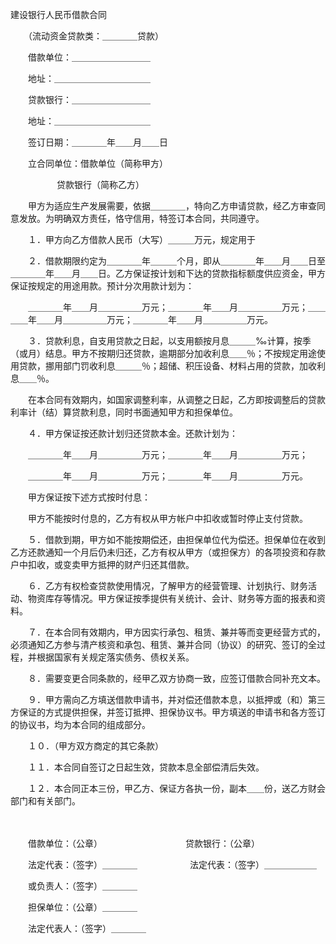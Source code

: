 



建设银行人民币借款合同



 

　　（流动资金贷款类：＿＿＿＿贷款）

　　借款单位：＿＿＿＿＿＿＿＿＿

　　地址：＿＿＿＿＿＿＿＿＿＿＿

　　贷款银行：＿＿＿＿＿＿＿＿＿

　　地址：＿＿＿＿＿＿＿＿＿＿＿

　　签订日期：＿＿＿＿年＿＿月＿＿日　　

　　立合同单位：借款单位（简称甲方）

　　　　　 贷款银行（简称乙方）

　　甲方为适应生产发展需要，依据＿＿＿＿，特向乙方申请贷款，经乙方审查同意发放。为明确双方责任，恪守信用，特签订本合同，共同遵守。

　　１．甲方向乙方借款人民币（大写）＿＿＿万元，规定用于

　　２．借款期限约定为＿＿＿＿年＿＿＿个月，即从＿＿＿＿年＿＿月＿＿日至＿＿＿＿年＿＿月＿＿日。乙方保证按计划和下达的贷款指标额度供应资金，甲方保证按规定的用途用款。预计分次用款计划为：

　　＿＿＿＿年＿＿月＿＿＿＿＿万元；＿＿＿＿年＿＿月＿＿＿＿＿万元；＿＿＿＿年＿＿月＿＿＿＿＿万元；＿＿＿＿年＿＿月＿＿＿＿＿万元。

　　３．贷款利息，自支用贷款之日起，以支用额按月息＿＿＿‰计算，按季（或月）结息。甲方不按期归还贷款，逾期部分加收利息＿＿％；不按规定用途使用贷款，挪用部门罚收利息＿＿＿％；超储、积压设备、材料占用的贷款，加收利息＿＿％。

　　在本合同有效期内，如国家调整利率，从调整之日起，乙方即按调整后的贷款利率计（结）算贷款利息，同时书面通知甲方和担保单位。

　　４．甲方保证按还款计划归还贷款本金。还款计划为：

　　＿＿＿＿年＿＿月＿＿＿＿＿万元；＿＿＿＿年＿＿月＿＿＿＿＿万元；

　　＿＿＿＿年＿＿月＿＿＿＿＿万元；＿＿＿＿年＿＿月＿＿＿＿＿万元。

　　甲方保证按下述方式按时付息：

　　甲方不能按时付息的，乙方有权从甲方帐户中扣收或暂时停止支付贷款。

　　５．借款到期，甲方如不能按期偿还，由担保单位代为偿还。担保单位在收到乙方还款通知一个月后仍未归还，乙方有权从甲方（或担保方）的各项投资和存款户中扣收，或变卖甲方抵押的财产归还其借款。

　　６．乙方有权检查贷款使用情况，了解甲方的经营管理、计划执行、财务活动、物资库存等情况。甲方保证按季提供有关统计、会计、财务等方面的报表和资料。

　　７．在本合同有效期内，甲方因实行承包、租赁、兼并等而变更经营方式的，必须通知乙方参与清产核资和承包、租赁、兼并合同（协议）的研究、签订的全过程，并根据国家有关规定落实债务、债权关系。

　　８．需要变更合同条款的，经甲乙双方协商一致，应签订借款合同补充文本。

　　９．甲方需向乙方填送借款申请书，并对偿还借款本息，以抵押或（和）第三方保证的方式提供担保，并签订抵押、担保协议书。甲方填送的申请书和各方签订的协议书，均为本合同的组成部分。

　　１０．（甲方双方商定的其它条款）

　　１１．本合同自签订之日起生效，贷款本息全部偿清后失效。

　　１２．本合同正本三份，甲乙方、保证方各执一份，副本＿＿份，送乙方财会部门和有关部门。　　

　　

　　借款单位：（公章）　　　　　　　　　　贷款银行：（公章）

　　法定代表：（签字）＿＿＿＿　　　　　　法定代表：（签字）＿＿＿＿＿＿

　　或负责人：（签字）＿＿＿＿

　　担保单位：（公章）＿＿＿＿

　　法定代表人：（签字）＿＿＿＿